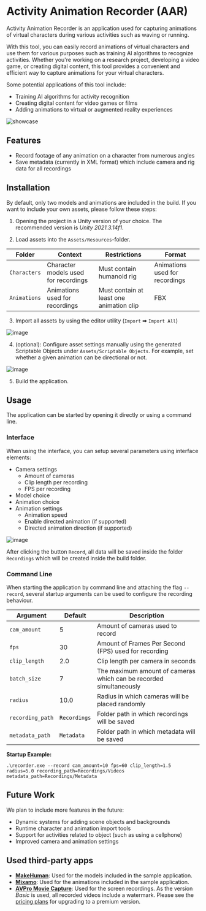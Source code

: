 # Activity Animation Recorder (AAR)

Activity Animation Recorder is an application used for capturing animations of virtual characters during various activities such as waving or running.

With this tool, you can easily record animations of virtual characters and use them for various purposes such as training AI algorithms to recognize activities. Whether you're working on a research project, developing a video game, or creating digital content, this tool provides a convenient and efficient way to capture animations for your virtual characters.

Some potential applications of this tool include:

- Training AI algorithms for activity recognition
- Creating digital content for video games or films
- Adding animations to virtual or augmented reality experiences

![showcase](https://user-images.githubusercontent.com/18749177/218871526-bbe67785-55b2-4c2b-bb2c-533161eb2192.gif)


## Features
- Record footage of any animation on a character from numerous angles
- Save metadata (currently in XML format) which include camera and rig data for all recordings

## Installation

By default, only two models and animations are included in the build. If you want to include your own assets, please follow these steps:

1. Opening the project in a Unity version of your choice. The recommended version is *Unity 2021.3.14f1*.

2. Load assets into the `Assets/Resources`-folder. 

| Folder       | Context                              | Restrictions                             | Format                         |
|--------------|--------------------------------------|------------------------------------------|--------------------------------|
| `Characters` | Character models used for recordings | Must contain humanoid rig                | Animations used for recordings |
| `Animations` | Animations used for recordings       | Must contain at least one animation clip | FBX                            |
  
3. Import all assets by using the editor utility (`Import` ➡ `Import All`)

![image](https://user-images.githubusercontent.com/18749177/218715963-515d6528-de84-4ee6-9769-6323467fc724.png)

4. (optional): Configure asset settings manually using the generated Scriptable Objects under `Assets/Scriptable Objects`. For example, set whether a given animation can be directional or not.

![image](https://user-images.githubusercontent.com/18749177/218716684-00931ddc-dba9-4cb8-a4fc-db75dd570f03.png)

5. Build the application.

## Usage

The application can be started by opening it directly or using a command line.

### Interface

When using the interface, you can setup several parameters using interface elements:

- Camera settings
  - Amount of cameras
  - Clip length per recording
  - FPS per recording
- Model choice
- Animation choice
- Animation settings
  - Animation speed
  - Enable directed animation (if supported)
  - Directed animation direction (if supported)

![image](https://user-images.githubusercontent.com/18749177/218871880-a1ea0a0e-ccbd-40b0-9ebf-27bb8c2d4e4e.png)

After clicking the button `Record`, all data will be saved inside the folder `Recordings` which will be created inside the build folder.

### Command Line

When starting the application by command line and attaching the flag ``--record``, several startup arguments can be used to configure the recording behaviour.

| Argument         | Default      | Description                                                         |
|------------------|--------------|---------------------------------------------------------------------|
| `cam_amount`     | 5            | Amount of cameras used to record                                    |
| `fps`            | 30           | Amount of Frames Per Second (FPS) used for recording                |
| `clip_length`    | 2.0          | Clip length per camera in seconds                                   |
| `batch_size`     | 7            | The maximum amount of cameras which can be recorded simultaneously  |
| `radius`         | 10.0         | Radius in which cameras will be placed randomly                     |
| `recording_path` | `Recordings` | Folder path in which recordings will be saved                       |
| `metadata_path`  | `Metadata`   | Folder path in which metadata will be saved                         |

**Startup Example:**

```.\recorder.exe --record cam_amount=10 fps=60 clip_length=1.5 radius=5.0 recording_path=Recordings/Videos metadata_path=Recordings/Metadata```

## Future Work

We plan to include more features in the future:
- Dynamic systems for adding scene objects and backgrounds
- Runtime character and animation import tools
- Support for activities related to object (such as using a cellphone)
- Improved camera and animation settings

## Used third-party apps

- [**MakeHuman**](http://www.makehumancommunity.org/): Used for the models included in the sample application.
- [**Mixamo**](https://www.mixamo.com/#/): Used for the animations included in the sample application.
- [**AVPro Movie Capture**](https://renderheads.com/products/avpro-movie-capture/): Used for the screen recordings. As the version *Basic* is used, all recorded videos include a watermark. Please see the [pricing plans](https://www.renderheads.com/content/docs/AVProMovieCapture/articles/download.html) for upgrading to a premium version.